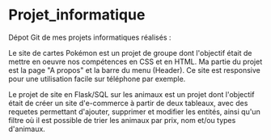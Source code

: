 # Projet_informatique
Dépot Git de mes projets informatiques réalisés :

Le site de cartes Pokémon est un projet de groupe dont l'objectif était de mettre en oeuvre nos compétences en CSS et en HTML. Ma partie du projet est la page "A propos" et la barre du menu (Header). Ce site est responsive pour une utilisation facile sur téléphone par exemple.


Le projet de site en Flask/SQL sur les animaux est un projet dont l'objectif était de créer un site d'e-commerce à partir de deux tableaux, avec des requetes permettant d'ajouter, supprimer et modifier les entités, ainsi qu'un filtre où il est possible de trier les animaux par prix, nom et/ou types d'animaux.
